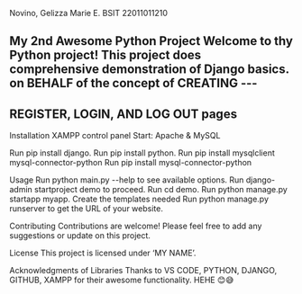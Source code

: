 Novino, Gelizza Marie E.
BSIT
22011011210

My 2nd Awesome Python Project
Welcome to thy Python project! 
This project does comprehensive demonstration of Django basics.
on BEHALF of the concept of CREATING ---
------
REGISTER, LOGIN, AND LOG OUT 
pages
------

Installation
  XAMPP control panel
    Start: Apache & MySQL
  
  Run pip install django.
  Run pip install python.
  Run pip install mysqlclient mysql-connector-python
  Run pip install mysql-connector-python

Usage
  Run python main.py --help to see available options.
  Run django-admin startproject demo to proceed.
  Run cd demo.
  Run python manage.py startapp myapp.
  Create the templates needed
  Run python manage.py runserver to get the URL of your website.

Contributing
Contributions are welcome! Please feel free to add any suggestions or update on this project.

License
This project is licensed under ‘MY NAME’.

Acknowledgments of Libraries
Thanks to VS CODE, PYTHON, DJANGO, GITHUB, XAMPP for their awesome functionality. HEHE 😊😅
